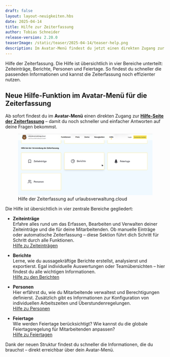 ```yaml
---
draft: false
layout: layout-neuigkeiten.hbs
date: 2025-04-14
title: Hilfe zur Zeiterfassung
author: Tobias Schneider
release-version: 2.20.0
teaserImage: /static/teaser/2025-04-14/teaser-help.png
description: Im Avatar-Menü findest du jetzt einen direkten Zugang zur übersichtlich strukturierten Hilfe der Zeiterfassung mit Informationen zu Zeiteinträgen, Berichten, Personen und Feiertagen.
---
```


Hilfe der Zeiterfassung. Die Hilfe ist übersichtlich in vier Bereiche unterteilt: Zeiteinträge, Berichte, Personen und Feiertage.
So findest du schneller die passenden Informationen und kannst die Zeiterfassung noch effizienter nutzen.

<!-- more -->

## Neue Hilfe-Funktion im Avatar-Menü für die Zeiterfassung

Ab sofort findest du im **Avatar-Menü** einen direkten Zugang zur [**Hilfe-Seite der Zeiterfassung**](https://urlaubsverwaltung.cloud/hilfe/#dokumentation-zeiterfassung) – damit du noch schneller und einfacher Antworten auf deine Fragen bekommst.

<div class="flex my-8">
    <figure>
        <picture>
            <source srcset="help.avif" type="image/avif" />
            <source srcset="help.webp" type="image/webp" />
            <img
              src="help.png"
              alt="Hilfe der Zeiterfassung auf urlaubsverwaltung.cloud"
              decoding="async"
              loading="lazy"
              class="rounded-lg"
            />
        </picture>
        <figcaption class="text-sm text-center">Hilfe der Zeiterfassung auf urlaubsverwaltung.cloud</figcaption>
    </figure>
</div>

Die Hilfe ist übersichtlich in vier zentrale Bereiche gegliedert:

- **Zeiteinträge**  
  Erfahre alles rund um das Erfassen, Bearbeiten und Verwalten deiner Zeiteinträge und die für deine Mitarbeitenden. Ob manuelle Einträge oder automatische Zeiterfassung – diese Sektion führt dich Schritt für Schritt durch alle Funktionen.  
  [Hilfe zu Zeiteinträgen](https://urlaubsverwaltung.cloud/hilfe/zeiterfassung/zeiteintraege/)

- **Berichte**  
  Lerne, wie du aussagekräftige Berichte erstellst, analysierst und exportierst. Egal individuelle Auswertungen oder Teamübersichten – hier findest du alle wichtigen Informationen.  
  [Hilfe zu den Berichten](https://urlaubsverwaltung.cloud/hilfe/zeiterfassung/berichte/)

- **Personen**  
  Hier erfährst du, wie du Mitarbeitende verwaltest und Berechtigungen definierst. Zusätzlich gibt es Informationen zur Konfiguration von individuellen Arbeitszeiten und Überstundenregelungen.  
  [Hilfe zu Personen](https://urlaubsverwaltung.cloud/hilfe/zeiterfassung/personen/)

- **Feiertage**  
  Wie werden Feiertage berücksichtigt? Wie kannst du die globale Feiertagsregelung für Mitarbeitenden anpassen?  
  [Hilfe zu Feiertagen](https://urlaubsverwaltung.cloud/hilfe/zeiterfassung/feiertage/)

Dank der neuen Struktur findest du schneller die Informationen, die du brauchst – direkt erreichbar über dein Avatar-Menü.
